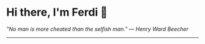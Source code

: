 <h1>Hi there, I'm Ferdi 👋</h1>

<p><em>
  "No man is more cheated than the selfish man." — Henry Ward Beecher
</em></p>

---
